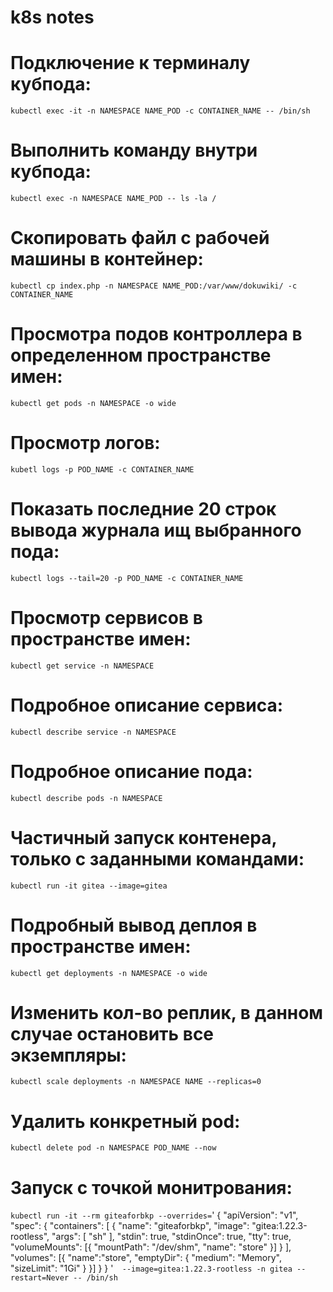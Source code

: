 # k8s notes
# Подключение к терминалу кубпода:
```kubectl exec -it -n NAMESPACE NAME_POD -с CONTAINER_NAME -- /bin/sh```

# Выполнить команду внутри кубпода:
```kubectl exec -n NAMESPACE NAME_POD -- ls -la /```

# Скопировать файл с рабочей машины в контейнер:
```kubectl cp index.php -n NAMESPACE NAME_POD:/var/www/dokuwiki/ -c CONTAINER_NAME```

# Просмотра подов контроллера в определенном пространстве имен: 
```kubectl get pods -n NAMESPACE -o wide```

# Просмотр логов:
```kubetl logs -p POD_NAME -c CONTAINER_NAME```

# Показать последние 20 строк вывода журнала ищ выбранного пода:
```kubectl logs --tail=20 -p POD_NAME -c CONTAINER_NAME```

# Просмотр сервисов в пространстве имен:
```kubectl get service -n NAMESPACE```

# Подробное описание сервиса:
```kubectl describe service -n NAMESPACE```

# Подробное описание пода:
```kubectl describe pods -n NAMESPACE```

# Частичный запуск контенера, только с заданными командами:
```kubectl run -it gitea --image=gitea```

# Подробный вывод деплоя в пространстве имен:
```kubectl get deployments -n NAMESPACE -o wide```

# Изменить кол-во реплик, в данном случае остановить все экземпляры:
```kubectl scale deployments -n NAMESPACE NAME --replicas=0```

# Удалить конкретный pod:
```kubectl delete pod -n NAMESPACE POD_NAME --now```

# Запуск с точкой монитрования: 
```kubectl run -it --rm giteaforbkp --overrides=```'
{
  "apiVersion": "v1",
  "spec": {
    "containers": [
      {
        "name": "giteaforbkp",
        "image": "gitea:1.22.3-rootless",
        "args": [
          "sh"
        ],
        "stdin": true,
        "stdinOnce": true,
        "tty": true,
        "volumeMounts": [{
          "mountPath": "/dev/shm",
          "name": "store"
        }]
      }
    ],
    "volumes": [{
      "name":"store",
      "emptyDir": {
        "medium": "Memory",
        "sizeLimit": "1Gi"
      }
    }]
  }
}
'```  --image=gitea:1.22.3-rootless -n gitea --restart=Never -- /bin/sh```
